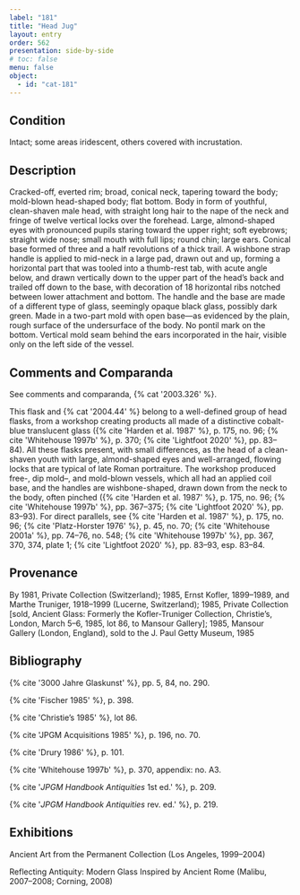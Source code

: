 ```yaml
---
label: "181"
title: "Head Jug"
layout: entry
order: 562
presentation: side-by-side
# toc: false
menu: false
object:
  - id: "cat-181"
---
```


## Condition

Intact; some areas iridescent, others covered with incrustation.

## Description

Cracked-off, everted rim; broad, conical neck, tapering toward the body; mold-blown head-shaped body; flat bottom. Body in form of youthful, clean-shaven male head, with straight long hair to the nape of the neck and fringe of twelve vertical locks over the forehead. Large, almond-shaped eyes with pronounced pupils staring toward the upper right; soft eyebrows; straight wide nose; small mouth with full lips; round chin; large ears. Conical base formed of three and a half revolutions of a thick trail. A wishbone strap handle is applied to mid-neck in a large pad, drawn out and up, forming a horizontal part that was tooled into a thumb-rest tab, with acute angle below, and drawn vertically down to the upper part of the head’s back and trailed off down to the base, with decoration of 18 horizontal ribs notched between lower attachment and bottom. The handle and the base are made of a different type of glass, seemingly opaque black glass, possibly dark green. Made in a two-part mold with open base—as evidenced by the plain, rough surface of the undersurface of the body. No pontil mark on the bottom. Vertical mold seam behind the ears incorporated in the hair, visible only on the left side of the vessel.

## Comments and Comparanda

See comments and comparanda, {% cat '2003.326' %}.

This flask and {% cat '2004.44' %} belong to a well-defined group of head flasks, from a workshop creating products all made of a distinctive cobalt-blue translucent glass ({% cite 'Harden et al. 1987' %}, p. 175, no. 96; {% cite 'Whitehouse 1997b' %}, p. 370; {% cite 'Lightfoot 2020' %}, pp. 83–84). All these flasks present, with small differences, as the head of a clean-shaven youth with large, almond-shaped eyes and well-arranged, flowing locks that are typical of late Roman portraiture. The workshop produced free-, dip mold–, and mold-blown vessels, which all had an applied coil base, and the handles are wishbone-shaped, drawn down from the neck to the body, often pinched ({% cite 'Harden et al. 1987' %}, p. 175, no. 96; {% cite 'Whitehouse 1997b' %}, pp. 367–375; {% cite 'Lightfoot 2020' %}, pp. 83–93). For direct parallels, see {% cite 'Harden et al. 1987' %}, p. 175, no. 96; {% cite 'Platz-Horster 1976' %}, p. 45, no. 70; {% cite 'Whitehouse 2001a' %}, pp. 74–76, no. 548; {% cite 'Whitehouse 1997b' %}, pp. 367, 370, 374, plate 1; {% cite 'Lightfoot 2020' %}, pp. 83–93, esp. 83–84.

## Provenance

By 1981, Private Collection (Switzerland); 1985, Ernst Kofler, 1899–1989, and Marthe Truniger, 1918–1999 (Lucerne, Switzerland); 1985, Private Collection [sold, Ancient Glass: Formerly the Kofler-Truniger Collection, Christie’s, London, March 5–6, 1985, lot 86, to Mansour Gallery]; 1985, Mansour Gallery (London, England), sold to the J. Paul Getty Museum, 1985

## Bibliography

{% cite '3000 Jahre Glaskunst' %}, pp. 5, 84, no. 290.

{% cite 'Fischer 1985' %}, p. 398.

{% cite 'Christie’s 1985' %}, lot 86.

{% cite 'JPGM Acquisitions 1985' %}, p. 196, no. 70.

{% cite 'Drury 1986' %}, p. 101.

{% cite 'Whitehouse 1997b' %}, p. 370, appendix: no. A3.

{% cite '*JPGM Handbook Antiquities* 1st ed.' %}, p. 209.

{% cite '*JPGM Handbook Antiquities* rev. ed.' %}, p. 219.

## Exhibitions

Ancient Art from the Permanent Collection (Los Angeles, 1999–2004)

Reflecting Antiquity: Modern Glass Inspired by Ancient Rome (Malibu, 2007–2008; Corning, 2008)